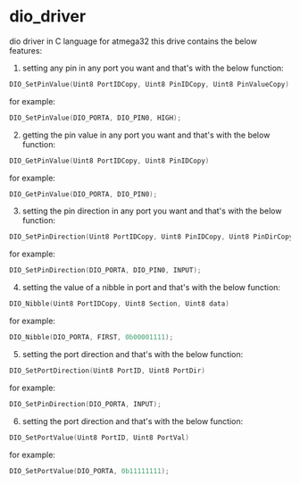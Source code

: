 # dio_driver
dio driver in C language for atmega32
this drive contains the below features:
1. setting any pin in any port you want and that's with the below function:
```C
DIO_SetPinValue(Uint8 PortIDCopy, Uint8 PinIDCopy, Uint8 PinValueCopy)
```
for example:
```C
DIO_SetPinValue(DIO_PORTA, DIO_PIN0, HIGH);
```

2. getting the pin value in any port you want and that's with the below function:
```C
DIO_GetPinValue(Uint8 PortIDCopy, Uint8 PinIDCopy)
```
for example:
```C
DIO_GetPinValue(DIO_PORTA, DIO_PIN0);
```

3. setting the pin direction in any port you want and that's with the below function:
```C
DIO_SetPinDirection(Uint8 PortIDCopy, Uint8 PinIDCopy, Uint8 PinDirCopy)
```
for example:
```C
DIO_SetPinDirection(DIO_PORTA, DIO_PIN0, INPUT);
```

4. setting the value of a nibble in port and that's with the below function:
```C
DIO_Nibble(Uint8 PortIDCopy, Uint8 Section, Uint8 data)
```
for example:
```C
DIO_Nibble(DIO_PORTA, FIRST, 0b00001111);
```
5. setting the port direction and that's with the below function:
```C
DIO_SetPortDirection(Uint8 PortID, Uint8 PortDir)
```
for example:
```C
DIO_SetPinDirection(DIO_PORTA, INPUT);
```
6. setting the port direction and that's with the below function:
```C
DIO_SetPortValue(Uint8 PortID, Uint8 PortVal)
```
for example:
```C
DIO_SetPortValue(DIO_PORTA, 0b11111111);
```
